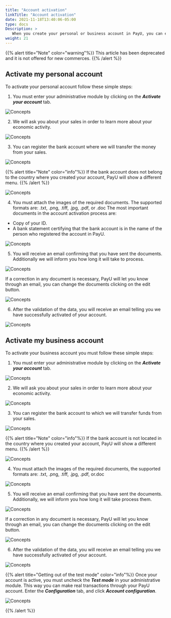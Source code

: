 ```yaml
---
title: "Account activation"
linkTitle: "Account activation"
date: 2021-11-18T13:40:06-05:00
type: docs
Description: >
   When you create your personal or business account in PayU, you can enter the administrative module in test mode, navigate, and get acquainted with the tools PayU offers you to manage your account. To exit test mode and start receiving payments for actual sales through the internet, you must to activate your account.
weight: 21
---
```


{{% alert title="Note" color="warning"%}}
This article has been deprecated and it is not offered for new commerces.
{{% /alert %}}

## Activate my personal account
To activate your personal account follow these simple steps:

1. You must enter your administrative module by clicking on the _**Activate your account**_ tab.

![Concepts](https://raw.githubusercontent.com/developers-payu-latam/developers-payu-latam.github.io/master/images/soluciones-adicionales/activar1-en.jpg)

2. We will ask you about your sales in order to learn more about your economic activity.

![Concepts](https://raw.githubusercontent.com/developers-payu-latam/developers-payu-latam.github.io/master/images/soluciones-adicionales/activar2-en.jpg)

3. You can register the bank account where we will transfer the money from your sales.

![Concepts](https://raw.githubusercontent.com/developers-payu-latam/developers-payu-latam.github.io/master/images/soluciones-adicionales/activar2-en.jpg)

{{% alert title="Note" color="info"%}}
If the bank account does not belong to the country where you created your account, PayU will show a different menu.
{{% /alert %}}

![Concepts](https://raw.githubusercontent.com/developers-payu-latam/developers-payu-latam.github.io/master/images/soluciones-adicionales/activar2a-en.jpg)

4. You must attach the images of the required documents. The supported formats are: .txt, .png, .tiff, .jpg, .pdf, or .doc The most important documents in the account activation process are:

* Copy of your ID.
* A bank statement certifying that the bank account is in the name of the person who registered the account in PayU.

![Concepts](https://raw.githubusercontent.com/developers-payu-latam/developers-payu-latam.github.io/master/images/soluciones-adicionales/activar9-en.jpg)

5. You will receive an email confirming that you have sent the documents. Additionally we will inform you how long it will take to process.

![Concepts](https://raw.githubusercontent.com/developers-payu-latam/developers-payu-latam.github.io/master/images/soluciones-adicionales/activar5-en.jpg)

If a correction in any document is necessary, PayU will let you know through an email, you can change the documents clicking on the edit button.

![Concepts](https://raw.githubusercontent.com/developers-payu-latam/developers-payu-latam.github.io/master/images/soluciones-adicionales/activar12-en.jpg)

6. After the validation of the data, you will receive an email telling you we have successfully activated of your account.

![Concepts](https://raw.githubusercontent.com/developers-payu-latam/developers-payu-latam.github.io/master/images/soluciones-adicionales/activar11-en.jpg)

## Activate my business account
To activate your business account you must follow these simple steps:

1. You must enter your administrative module by clicking on the _**Activate your account**_ tab.

![Concepts](https://raw.githubusercontent.com/developers-payu-latam/developers-payu-latam.github.io/master/images/soluciones-adicionales/activar1a-en.jpg)

2. We will ask you about your sales in order to learn more about your economic activity.

![Concepts](https://raw.githubusercontent.com/developers-payu-latam/developers-payu-latam.github.io/master/images/soluciones-adicionales/activar10-en.jpg)

3. You can register the bank account to which we will transfer funds from your sales.

![Concepts](https://raw.githubusercontent.com/developers-payu-latam/developers-payu-latam.github.io/master/images/soluciones-adicionales/activar3-en.jpg)

{{% alert title="Note" color="info"%}}
If the bank account is not located in the country where you created your account, PayU will show a different menu.
{{% /alert %}}

![Concepts](https://raw.githubusercontent.com/developers-payu-latam/developers-payu-latam.github.io/master/images/soluciones-adicionales/activar2a-en.jpg)

4. You must attach the images of the required documents, the supported formats are: .txt, .png, .tiff, .jpg, .pdf, or.doc

![Concepts](https://raw.githubusercontent.com/developers-payu-latam/developers-payu-latam.github.io/master/images/soluciones-adicionales/activar4-en.jpg)

5. You will receive an email confirming that you have sent the documents. Additionally, we will inform you how long it will take process them.

![Concepts](https://raw.githubusercontent.com/developers-payu-latam/developers-payu-latam.github.io/master/images/soluciones-adicionales/activar5-en.jpg)

If a correction in any document is necessary, PayU will let you know through an email, you can change the documents clicking on the edit button.

![Concepts](https://raw.githubusercontent.com/developers-payu-latam/developers-payu-latam.github.io/master/images/soluciones-adicionales/activar12-en.jpg)

6. After the validation of the data, you will receive an email telling you we have successfully activated of your account.

![Concepts](https://raw.githubusercontent.com/developers-payu-latam/developers-payu-latam.github.io/master/images/soluciones-adicionales/activar11-en.jpg)

{{% alert title="Getting out of the test mode" color="info"%}}
Once your account is active, you must uncheck the _**Test mode**_ in your administrative module. This way you can make real transactions through your PayU account. Enter the _**Configuration**_ tab, and click _**Account configuration**_.

![Concepts](https://raw.githubusercontent.com/developers-payu-latam/developers-payu-latam.github.io/master/images/soluciones-adicionales/activar8-en.jpg)

{{% /alert %}}